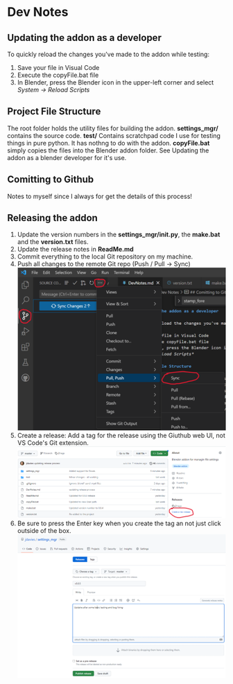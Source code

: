 # Dev Notes

## Updating the addon as a developer

To quickly reload the changes you've made to the addon while testing:

1. Save your file in Visual Code
1. Execute the copyFile.bat file
1. In Blender, press the Blender icon in the upper-left corner and select *System -> Reload Scripts*

## Project File Structure

The root folder holds the utility files for building the addon.
**settings_mgr/** contains the source code.
**test/** Contains scratchpad code I use for testing things in pure python. It has nothng to do with the addon.
**copyFile.bat** simply copies the files into the Blender addon folder. See Updating the addon as a blender developer for it's use.

## Comitting to Github

Notes to myself since I always for get the details of this process!

## Releasing the addon

1. Update the version numbers in the **settings_mgr/__init__.py**, the **make.bat** and the **version.txt** files.
1. Update the release notes in **ReadMe.md**
1. Commit everything to the local Git repository on my machine.
1. Push all changes to the remote Git repo (Push  / Pull -> Sync)
![Creating the release](./images/sync_code.png)
1. Create a release: Add a tag for the release using the Giuthub web UI, not VS Code's Git extension.
![Where to add a new tag](./images/create_tag_1.png)
1. Be sure to press the Enter key when you create the tag an not just click outside of the box.
![Creating the release](./images/create_tag_2.png)
